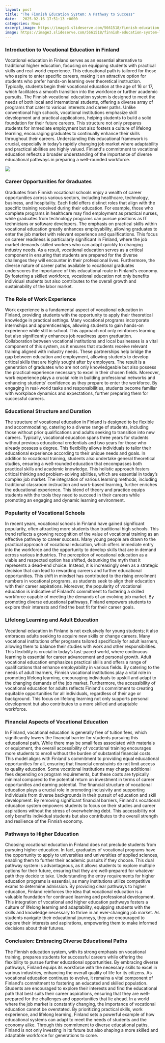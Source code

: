 ```yaml
---
layout: post
title: "The Finnish Education System: A Pathway to Success"
date:   2025-02-16 17:51:13 +0000
categories: News
excerpt_image: https://image3.slideserve.com/5661518/finnish-education-system-l.jpg
image: https://image3.slideserve.com/5661518/finnish-education-system-l.jpg
---
```


### Introduction to Vocational Education in Finland
Vocational education in Finland serves as an essential alternative to traditional higher education, focusing on equipping students with practical skills and real-world experience. This educational path is tailored for those who aspire to enter specific careers, making it an attractive option for students who prefer hands-on learning over theoretical instruction. Typically, students begin their vocational education at the age of 16 or 17, which facilitates a smooth transition into the workforce or further academic pursuits.
The Finnish vocational education system is designed to meet the needs of both local and international students, offering a diverse array of programs that cater to various interests and career paths. Unlike conventional high schools, vocational institutions emphasize skill development and practical applications, helping students to build a solid foundation for their future careers. This structure not only prepares students for immediate employment but also fosters a culture of lifelong learning, encouraging graduates to continually enhance their skills throughout their careers.
Understanding this educational framework is crucial, especially in today’s rapidly changing job market where adaptability and practical abilities are highly valued. Finland's commitment to vocational education reflects a broader understanding of the importance of diverse educational pathways in preparing a well-rounded workforce.

![](https://image3.slideserve.com/5661518/finnish-education-system-l.jpg)
### Career Opportunities for Graduates
Graduates from Finnish vocational schools enjoy a wealth of career opportunities across various sectors, including healthcare, technology, business, and hospitality. Each field offers distinct roles that align with the specific training received during their education. For example, those who complete programs in healthcare may find employment as practical nurses, while graduates from technology programs can pursue positions as IT technicians or software developers.
The emphasis on practical skills within vocational education greatly enhances employability, allowing graduates to enter the job market with relevant experience and qualifications. This focus on career readiness is particularly significant in Finland, where the job market demands skilled workers who can adapt quickly to changing industry needs. As a result, vocational education serves as a critical component in ensuring that students are prepared for the diverse challenges they will encounter in their professional lives.
Furthermore, the diverse nature of career paths available to vocational graduates underscores the importance of this educational route in Finland's economy. By fostering a skilled workforce, vocational education not only benefits individual students but also contributes to the overall growth and sustainability of the labor market.
### The Role of Work Experience
Work experience is a fundamental aspect of vocational education in Finland, providing students with the opportunity to apply their theoretical knowledge in practical settings. Many vocational programs incorporate internships and apprenticeships, allowing students to gain hands-on experience while still in school. This approach not only reinforces learning but also significantly enhances job readiness upon graduation.
Collaboration between vocational institutions and local businesses is a vital component of this system, as it ensures that students receive relevant training aligned with industry needs. These partnerships help bridge the gap between education and employment, allowing students to develop critical skills that are highly sought after by employers. The result is a generation of graduates who are not only knowledgeable but also possess the practical experience necessary to excel in their chosen fields.
Moreover, work experience plays a crucial role in building professional networks and enhancing students' confidence as they prepare to enter the workforce. By engaging in real-world tasks and responsibilities, students become familiar with workplace dynamics and expectations, further preparing them for successful careers.
### Educational Structure and Duration
The structure of vocational education in Finland is designed to be flexible and accommodating, catering to a diverse range of students, including those without prior qualifications and adults seeking to transition into new careers. Typically, vocational education spans three years for students without previous educational credentials and two years for those who already possess a degree. This flexibility allows individuals to tailor their educational experience according to their unique needs and goals.
In addition to vocational training, students also undertake general theoretical studies, ensuring a well-rounded education that encompasses both practical skills and academic knowledge. This holistic approach fosters critical thinking and problem-solving abilities, which are essential in today’s complex job market. 
The integration of various learning methods, including traditional classroom instruction and work-based learning, further enriches the educational experience. This blend of theory and practice equips students with the tools they need to succeed in their careers while promoting an engaging and dynamic learning environment.
### Popularity of Vocational Schools
In recent years, vocational schools in Finland have gained significant popularity, often attracting more students than traditional high schools. This trend reflects a growing recognition of the value of vocational training as an effective pathway to career success. Many young people are drawn to the practical approach of vocational education, which offers immediate entry into the workforce and the opportunity to develop skills that are in demand across various industries.
The perception of vocational education as a viable and respected option has shifted, debunking the myth that it represents a dead-end choice. Instead, it is increasingly seen as a strategic decision that can lead to rewarding careers and further educational opportunities. This shift in mindset has contributed to the rising enrollment numbers in vocational programs, as students seek to align their education with their career aspirations.
Moreover, the popularity of vocational education is indicative of Finland's commitment to fostering a skilled workforce capable of meeting the demands of an evolving job market. By promoting diverse educational pathways, Finland empowers students to explore their interests and find the best fit for their career goals.
### Lifelong Learning and Adult Education
Vocational education in Finland is not exclusively for young students; it also embraces adults seeking to acquire new skills or change careers. Many vocational institutions offer programs tailored specifically for adult learners, allowing them to balance their studies with work and other responsibilities. This flexibility is crucial in today’s fast-paced world, where continuous learning is essential for career advancement and personal growth.
Adult vocational education emphasizes practical skills and offers a range of qualifications that enhance employability in various fields. By catering to the needs of adult learners, Finnish vocational institutions play a vital role in promoting lifelong learning, encouraging individuals to upskill and adapt to the changing demands of the job market.
Furthermore, the accessibility of vocational education for adults reflects Finland's commitment to creating equitable opportunities for all individuals, regardless of their age or background. This focus on lifelong learning not only supports personal development but also contributes to a more skilled and adaptable workforce.
### Financial Aspects of Vocational Education
In Finland, vocational education is generally free of tuition fees, which significantly lowers the financial barrier for students pursuing this educational path. While there may be small fees associated with materials or equipment, the overall accessibility of vocational training encourages more students to enroll without the burden of substantial financial costs. This model aligns with Finland's commitment to providing equal educational opportunities for all, ensuring that financial constraints do not limit access to quality education.
Some vocational institutions may charge additional fees depending on program requirements, but these costs are typically minimal compared to the potential return on investment in terms of career opportunities and earning potential. The financial structure of vocational education plays a crucial role in promoting inclusivity and supporting individuals from diverse backgrounds in their pursuit of education and skill development.
By removing significant financial barriers, Finland's vocational education system empowers students to focus on their studies and career aspirations without the stress of overwhelming debt. This accessibility not only benefits individual students but also contributes to the overall strength and resilience of the Finnish economy.
### Pathways to Higher Education
Choosing vocational education in Finland does not preclude students from pursuing higher education. In fact, graduates of vocational programs have the opportunity to apply to universities and universities of applied sciences, enabling them to further their academic pursuits if they choose. This dual pathway system is advantageous, as it allows students to explore multiple options for their future, ensuring that they are well-prepared for whatever path they decide to take.
Understanding the entry requirements for higher education programs is essential, as many institutions utilize competitive exams to determine admission. By providing clear pathways to higher education, Finland reinforces the idea that vocational education is a valuable foundation for continued learning and professional development.
This integration of vocational and higher education pathways fosters a culture of lifelong learning and adaptability, equipping students with the skills and knowledge necessary to thrive in an ever-changing job market. As students navigate their educational journeys, they are encouraged to explore their interests and aspirations, empowering them to make informed decisions about their futures.
### Conclusion: Embracing Diverse Educational Paths
The Finnish education system, with its strong emphasis on vocational training, prepares students for successful careers while offering the flexibility to pursue further educational opportunities. By embracing diverse pathways, Finland equips its workforce with the necessary skills to excel in various industries, enhancing the overall quality of life for its citizens.
As vocational education continues to evolve, it remains a vital component of Finland's commitment to fostering an educated and skilled population. Students are encouraged to explore their interests and find the educational path that best suits their career aspirations, ensuring that they are well-prepared for the challenges and opportunities that lie ahead.
In a world where the job market is constantly changing, the importance of vocational education cannot be overstated. By prioritizing practical skills, work experience, and lifelong learning, Finland sets a powerful example of how educational systems can adapt to meet the needs of students and the economy alike. Through this commitment to diverse educational paths, Finland is not only investing in its future but also shaping a more skilled and adaptable workforce for generations to come.